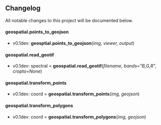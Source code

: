 ## Changelog

All notable changes to this project will be documented below.

#### geospatial.points_to_geojson

* v0.1dev: **geosptial.points_to_geojson**(*img, viewer, output*)

#### geospatial.read_geotif

* v0.1dev: spectral = **geospatial.read_geotif**(*filename, bands="B,G,R", cropto=None*)

#### geospatial.transform_points

* v0.1dev: coord = **geospatial.transform_points**(*img, geojson*)

#### geospatial.transform_polygons

* v0.1dev: coord = **geospatial.transform_polygons**(*img, geojson*)
